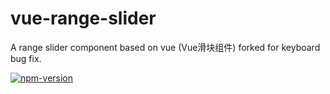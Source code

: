 # vue-range-slider
A range slider component based on vue (Vue滑块组件) forked for keyboard bug fix.

[![npm-version](https://img.shields.io/npm/v/tf-vue-range-component.svg)](https://www.npmjs.com/package/tf-vue-range-component)

